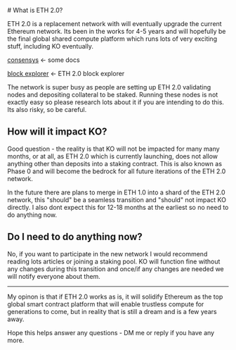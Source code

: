 
# What is ETH 2.0?

ETH 2.0 is a replacement network with will eventually upgrade the current Ethereum network. Its been in the works for 4-5 years and will hopefully be the final global shared compute platform which runs lots of very exciting stuff, including KO eventually. 

[consensys](https://consensys.net/knowledge-base/ethereum-2/faq) <- some docs

[block explorer](http://beaconcha.in/) <- ETH 2.0 block explorer 

The network is super busy as people are setting up ETH 2.0 validating nodes and depositing collateral to be staked. Running these nodes is not exactly easy so please research lots about it if you are intending to do this. Its also risky, so be careful. 

## How will it impact KO?

Good question - the reality is that KO will not be impacted for many many months, or at all, as ETH 2.0 which is currently launching, does not allow anything other than deposits into a staking contract. This is also known as Phase 0 and will become the bedrock for all future iterations of the ETH 2.0 network. 

In the future there are plans to merge in ETH 1.0 into a shard of the ETH 2.0 network, this "should" be a seamless transition and "should" not impact KO directly. I also dont expect this for 12-18 months at the earliest so no need to do anything now. 

## Do I need to do anything now?

No, if you want to participate in the new network I would recommend reading lots articles or joining a staking pool. KO will function fine without any changes during this transition and once/if any changes are needed we will notify everyone about them. 

---------------------

My opinon is that if ETH 2.0 works as is, it will solidify Ethereum as the top global smart contract platform that will enable trustless compute for generations to come, but in reality that is still a dream and is a few years away. 

Hope this helps answer any questions - DM me or reply if you have any more.
